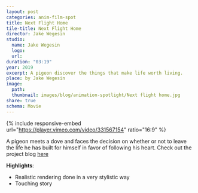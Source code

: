```yaml
---
layout: post
categories: anim-film-spot
title: Next Flight Home
tile-title: Next Flight Home
director: Jake Wegesin
studio: 
  name: Jake Wegesin
  logo: 
  url:  
duration: "03:19"
year: 2019
excerpt: A pigeon discover the things that make life worth living.
place: by Jake Wegesin
image:
  path:
  thumbnail: images/blog/animation-spotlight/Next flight home.jpg
share: true
schema: Movie
---
```


{% include responsive-embed url="https://player.vimeo.com/video/331567154" ratio="16:9" %}

A pigeon meets a dove and faces the decision on whether or not to leave the life he has built for himself in favor of following his heart.
Check out the project blog [here](http://jakein3d.com/next-flight-home)

**Highlights**:
* Realistic rendering done in a very stylistic way
* Touching story